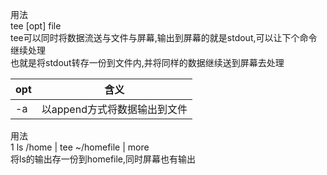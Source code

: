 用法  
tee [opt] file  
tee可以同时将数据流送与文件与屏幕,输出到屏幕的就是stdout,可以让下个命令继续处理  
也就是将stdout转存一份到文件内,并将同样的数据继续送到屏幕去处理  

opt | 含义
-- | --
-a | 以append方式将数据输出到文件


用法  
1 ls /home | tee ~/homefile | more  
将ls的输出存一份到homefile,同时屏幕也有输出  





